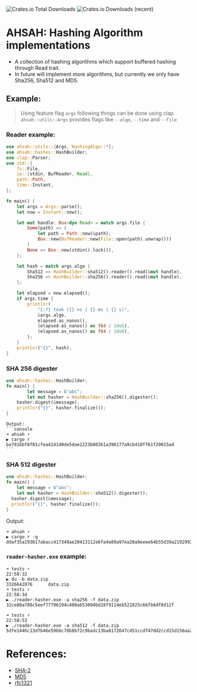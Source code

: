 ![Crates.io Total Downloads](https://img.shields.io/crates/d/ahsah)
![Crates.io Downloads (recent)](https://img.shields.io/crates/dr/ahsah)

# AHSAH: Hashing Algorithm implementations

* A collection of hashing algorithms which support buffered hashing through Read trait.
* In future will implement more algorithms, but currently we only have Sha256, Sha512 and MD5.

## Example: 
> Using feature flag `args` following things can be done using clap.
> `ahsah::utils::Args` provides flags like `--algo`, `--time` and `--file`
### Reader example: 
```rust
use ahsah::utils::{Args, HashingAlgo::*};
use ahsah::hashes::HashBuilder;
use clap::Parser;
use std::{
    fs::File,
    io::{stdin, BufReader, Read},
    path::Path,
    time::Instant,
};

fn main() {
    let args = Args::parse();
    let now = Instant::now();

    let mut handle: Box<dyn Read> = match args.file {
        Some(path) => {
            let path = Path::new(&path);
            Box::new(BufReader::new(File::open(path).unwrap()))
        }
        None => Box::new(stdin().lock()),
    };

    let hash = match args.algo {
        Sha512 => HashBuilder::sha512().reader().read(&mut handle),
        Sha256 => HashBuilder::sha256().reader().read(&mut handle),
    };

    let elapsed = now.elapsed();
    if args.time {
        println!(
            "{:?} took ({} ns | {} ms | {} s)",
            &args.algo,
            elapsed.as_nanos(),
            (elapsed.as_nanos() as f64 / 10e5),
            (elapsed.as_nanos() as f64 / 10e8),
        );
    }
    println!("{}", hash);
}
```

### SHA 256 digester
```rust
use ahsah::hashes::HashBuilder;
fn main() {
		let message = b"abc";
		let mut hasher = HashBuilder::sha256().digester();
    hasher.digest(&message);
    println!("{}", hasher.finalize());
}
```
	Output: 
	```console
	➜ ahsah ⚡
	▶ cargo r
	ba7816bf8f01cfea414140de5dae2223b00361a396177a9cb410ff61f20015ad
	```
### SHA 512 digester 
```rust
use ahsah::hashes::HashBuilder;
fn main() {
	let message = b"abc";
	let mut hasher = HashBuilder::sha512().digester();
  hasher.digest(&message);
  println!("{}", hasher.finalize());
}
```
Output: 
```console
➜ ahsah ⚡
▶ cargo r -q 	
ddaf35a193617abacc417349ae20413112e6fa4e89a97ea20a9eeee64b55d39a2192992a274fc1a836ba3c23a3feebbd454d4423643ce80e2a9ac94fa54ca49f
```
### `reader-hasher.exe` example:
```console
➜ tests ⚡                                                                                                   22:58:32
▶ du -b data.zip
3326642876      data.zip
➜ tests ⚡                                                                                                   22:58:34
▶ ./reader-hasher.exe -a sha256 -f data.zip
32ce88a708c5eef77796194c408a653094bd28f9114eb521825c66fb6df8d12f

➜ tests ⚡                                                                                                   22:58:53
▶ ./reader-hasher.exe -a sha512 -f data.zip
5dfe1446c13d7b46e59bbc78b8b72c9badc13ba6172647c451ccdf47dd2ccd15d156aa221cc8c2feb9bbb03bc6e8a7c5212e60d25d3ebbd4876ae8e96b1b7bce
```
# References: 
* [SHA-2](https://en.wikipedia.org/wiki/SHA-2)
* [MD5](https://en.wikipedia.org/wiki/MD5)
* [rfc1321](https://www.ietf.org/rfc/rfc1321.txt)
